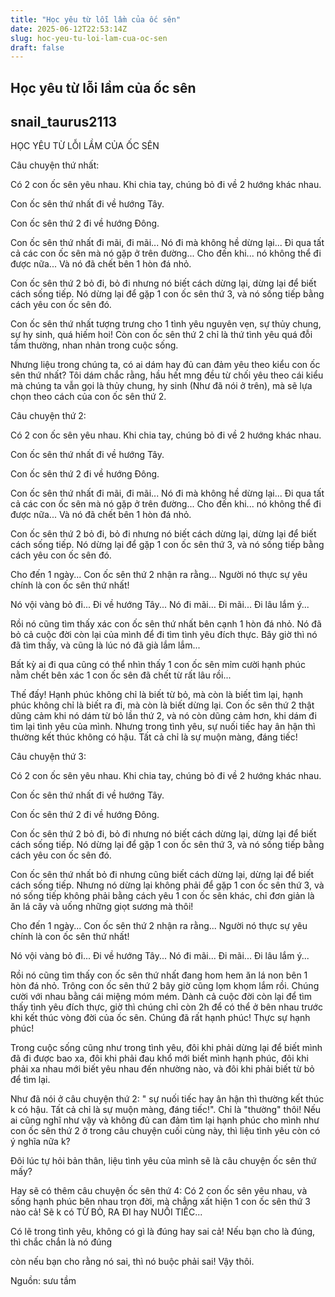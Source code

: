 ```yaml
---
title: "Học yêu từ lỗi lầm của ốc sên"
date: 2025-06-12T22:53:14Z
slug: hoc-yeu-tu-loi-lam-cua-oc-sen
draft: false
---
```


## Học yêu từ lỗi lầm của ốc sên

## snail_taurus2113

HỌC YÊU TỪ LỖI LẦM CỦA ỐC SÊN
 
 
 
Câu chuyện thứ nhất:
 
Có 2 con ốc sên yêu nhau. Khi chia tay, chúng bỏ đi về 2 hướng khác nhau.
 
Con ốc sên thứ nhất đi về hướng Tây.
 
Con ốc sên thứ 2 đi về hướng Đông.
 
Con ốc sên thứ nhất đi mãi, đi mãi... Nó đi mà không hề dừng lại... Đi qua tất cả các con ốc sên mà nó gặp ở trên đường... Cho đến khi... nó không thể đi được nữa... Và nó đã chết bên 1 hòn đá nhỏ.
 
Con ốc sên thứ 2 bỏ đi, bỏ đi nhưng nó biết cách dừng lại, dừng lại để biết cách sống tiếp. Nó dừng lại để gặp 1 con ốc sên thứ 3, và nó sống tiếp bằng cách yêu con ốc sên đó.
 
Con ốc sên thứ nhất tượng trưng cho 1 tình yêu nguyên vẹn, sự thủy chung, sự hy sinh, quá hiếm hoi! Còn con ốc sên thứ 2 chỉ là thứ tình yêu quá đỗi tầm thường, nhan nhản trong cuộc sống.
 
Nhưng liệu trong chúng ta, có ai dám hay đủ can đảm yêu theo kiểu con ốc sên thứ nhất? Tôi dám chắc rằng, hầu hết mng đều từ chối yêu theo cái kiểu mà chúng ta vẫn gọi là thủy chung, hy sinh (Như đã nói ở trên), mà sẽ lựa chọn theo cách của con ốc sên thứ 2.
 

 
 
 
 
Câu chuyện thứ 2:
 
Có 2 con ốc sên yêu nhau. Khi chia tay, chúng bỏ đi về 2 hướng khác nhau.
 
Con ốc sên thứ nhất đi về hướng Tây.
 
Con ốc sên thứ 2 đi về hướng Đông.
 
Con ốc sên thứ nhất đi mãi, đi mãi... Nó đi mà không hề dừng lại... Đi qua tất cả các con ốc sên mà nó gặp ở trên đường... Cho đến khi... nó không thể đi được nữa... Và nó đã chết bên 1 hòn đá nhỏ.
 
Con ốc sên thứ 2 bỏ đi, bỏ đi nhưng nó biết cách dừng lại, dừng lại để biết cách sống tiếp. Nó dừng lại để gặp 1 con ốc sên thứ 3, và nó sống tiếp bằng cách yêu con ốc sên đó.
 
Cho đến 1 ngày... Con ốc sên thứ 2 nhận ra rằng... Người nó thực sự yêu chính là con ốc sên thứ nhất!
 
Nó vội vàng bỏ đi... Đi về hướng Tây... Nó đi mãi... Đi mãi... Đi lâu lắm ý...
 
Rồi nó cũng tìm thấy xác con ốc sên thứ nhất bên cạnh 1 hòn đá nhỏ. Nó đã bỏ cả cuộc đời còn lại của mình để đi tìm tình yêu đích thực. Bây giờ thì nó đã tìm thấy, và cũng là lúc nó đã già lắm lắm...
 
Bất kỳ ai đi qua cũng có thể nhìn thấy 1 con ốc sên mỉm cười hạnh phúc nằm chết bên xác 1 con ốc sên đã chết từ rất lâu rồi...
 
Thế đấy! Hạnh phúc không chỉ là biết từ bỏ, mà còn là biết tìm lại, hạnh phúc không chỉ là biết ra đi, mà còn là biết dừng lại. Con ốc sên thứ 2 thật dũng cảm khi nó dám từ bỏ lần thứ 2, và nó còn dũng cảm hơn, khi dám đi tìm lại tình yêu của mình. Nhưng trong tình yêu, sự nuối tiếc hay ân hận thì thường kết thúc không có hậu. Tất cả chỉ là sự muộn màng, đáng tiếc!
 

 
 
 
 
Câu chuyện thứ 3:
 
Có 2 con ốc sên yêu nhau. Khi chia tay, chúng bỏ đi về 2 hướng khác nhau.
 
Con ốc sên thứ nhất đi về hướng Tây.
 
Con ốc sên thứ 2 đi về hướng Đông.
 
Con ốc sên thứ 2 bỏ đi, bỏ đi nhưng nó biết cách dừng lại, dừng lại để biết cách sống tiếp. Nó dừng lại để gặp 1 con ốc sên thứ 3, và nó sống tiếp bằng cách yêu con ốc sên đó.
 
Con ốc sên thứ nhất bỏ đi nhưng cũng biết cách dừng lại, dừng lại để biết cách sống tiếp. Nhưng nó dừng lại không phải để gặp 1 con ốc sên thứ 3, và nó sống tiếp không phải bằng cách yêu 1 con ốc sên khác, chỉ đơn giản là ăn lá cây và uống những giọt sương mà thôi!
 
Cho đến 1 ngày... Con ốc sên thứ 2 nhận ra rằng... Người nó thực sự yêu chính là con ốc sên thứ nhất!
 
Nó vội vàng bỏ đi... Đi về hướng Tây... Nó đi mãi... Đi mãi... Đi lâu lắm ý...
 
Rồi nó cũng tìm thấy con ốc sên thứ nhất đang hom hem ăn lá non bên 1 hòn đá nhỏ. Trông con ốc sên thứ 2 bây giờ cũng lọm khọm lắm rồi. Chúng cười với nhau bằng cái miệng móm mém. Dành cả cuộc đời còn lại để tìm thấy tình yêu đích thực, giờ thì chúng chỉ còn 2h để có thể ở bên nhau trước khi kết thúc vòng đời của ốc sên. Chúng đã rất hạnh phúc! Thực sự hạnh phúc!
 
Trong cuộc sống cũng như trong tình yêu, đôi khi phải dừng lại để biết mình đã đi được bao xa, đôi khi phải đau khổ mới biết mình hạnh phúc, đôi khi phải xa nhau mới biết yêu nhau đến nhường nào, và đôi khi phải biết từ bỏ để tìm lại.
 
Như đã nói ở câu chuyện thứ 2: " sự nuối tiếc hay ân hận thì thường kết thúc k có hậu. Tất cả chỉ là sự muộn màng, đáng tiếc!". Chỉ là "thường" thôi! Nếu ai cũng nghĩ như vậy và không đủ can đảm tìm lại hạnh phúc cho mình như con ốc sên thứ 2 ở trong câu chuyện cuối cùng này, thì liệu tình yêu còn có ý nghĩa nữa k?
 
Đôi lúc tự hỏi bản thân, liệu tình yêu của mình sẽ là câu chuyện ốc sên thứ mấy?
 
Hay sẽ có thêm câu chuyện ốc sên thứ 4: Có 2 con ốc sên yêu nhau, và sống hạnh phúc bên nhau trọn đời, mà chẳng xất hiện 1 con ốc sên thứ 3 nào cả! Sẽ k có TỪ BỎ, RA ĐI hay NUỐI TIẾC...
 
Có lẽ trong tình yêu, không có gì là đúng hay sai cả! Nếu bạn cho là đúng, thì chắc chắn là nó đúng
 

 
 còn nếu bạn cho rằng nó sai, thì nó buộc phải sai! Vậy thôi.
 

 
Nguồn: sưu tầm